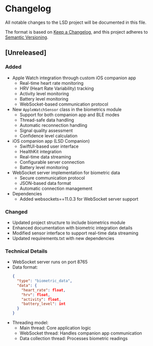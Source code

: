 # Changelog

All notable changes to the LSD project will be documented in this file.

The format is based on [Keep a Changelog](https://keepachangelog.com/en/1.0.0/),
and this project adheres to [Semantic Versioning](https://semver.org/spec/v2.0.0.html).

## [Unreleased]

### Added
- Apple Watch integration through custom iOS companion app
  - Real-time heart rate monitoring
  - HRV (Heart Rate Variability) tracking
  - Activity level monitoring
  - Battery level monitoring
  - WebSocket-based communication protocol
- New `AppleWatchSensor` class in the biometrics module
  - Support for both companion app and BLE modes
  - Thread-safe data handling
  - Automatic reconnection handling
  - Signal quality assessment
  - Confidence level calculation
- iOS companion app (LSD Companion)
  - SwiftUI-based user interface
  - HealthKit integration
  - Real-time data streaming
  - Configurable server connection
  - Battery level monitoring
- WebSocket server implementation for biometric data
  - Secure communication protocol
  - JSON-based data format
  - Automatic connection management
- Dependencies
  - Added websockets==11.0.3 for WebSocket server support

### Changed
- Updated project structure to include biometrics module
- Enhanced documentation with biometric integration details
- Modified sensor interface to support real-time data streaming
- Updated requirements.txt with new dependencies

### Technical Details
- WebSocket server runs on port 8765
- Data format:
  ```json
  {
    "type": "biometric_data",
    "data": {
      "heart_rate": float,
      "hrv": float,
      "activity": float,
      "battery_level": int
    }
  }
  ```
- Threading model:
  - Main thread: Core application logic
  - WebSocket thread: Handles companion app communication
  - Data collection thread: Processes biometric readings